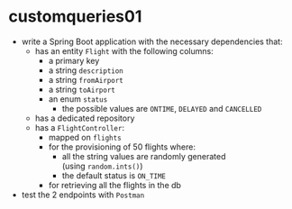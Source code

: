 # customqueries01
- write a Spring Boot application with the necessary dependencies that:
    - has an entity `Flight` with the following columns:
        - a primary key
        - a string `description`
        - a string `fromAirport`
        - a string `toAirport`
        - an enum `status`
            - the possible values are `ONTIME`, `DELAYED` and `CANCELLED`
    - has a dedicated repository
    - has a `FlightController`:
        - mapped on `flights`
        - for the provisioning of 50 flights where:
            - all the string values are randomly generated (using `random.ints()`)
            - the default status is `ON_TIME`
        - for retrieving all the flights in the db
- test the 2 endpoints with `Postman`
